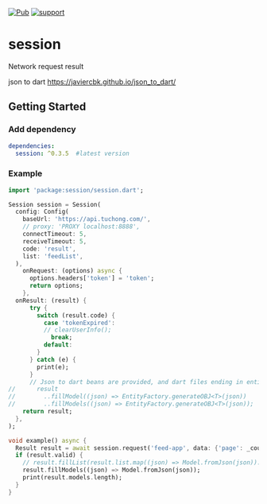 [![Pub](https://img.shields.io/pub/v/session.svg)](https://pub.dartlang.org/packages/session)
[![support](https://img.shields.io/badge/platform-flutter%7Cdart%20vm-ff69b4.svg)](https://github.com/OctMon/session)

# session

Network request result

json to dart
https://javiercbk.github.io/json_to_dart/

## Getting Started

### Add dependency

```yaml
dependencies:
  session: ^0.3.5  #latest version
```

### Example

```dart
import 'package:session/session.dart';

Session session = Session(
  config: Config(
    baseUrl: 'https://api.tuchong.com/',
    // proxy: 'PROXY localhost:8888',
    connectTimeout: 5,
    receiveTimeout: 5,
    code: 'result',
    list: 'feedList',
  ),
    onRequest: (options) async {
      options.headers['token'] = 'token';
      return options;
    },
  onResult: (result) {
      try {
        switch (result.code) {
          case 'tokenExpired':
          // clearUserInfo();
            break;
          default:
        }
      } catch (e) {
        print(e);
      }
      // Json to dart beans are provided, and dart files ending in entity are provided to generate dart bean factory for use. 
//      result
//        ..fillModel((json) => EntityFactory.generateOBJ<T>(json))
//        ..fillModels((json) => EntityFactory.generateOBJ<T>(json));
    return result;
  },
);

void example() async {
  Result result = await session.request('feed-app', data: {'page': _counter});
  if (result.valid) {
    // result.fillList(result.list.map((json) => Model.fromJson(json)).toList());
    result.fillModels((json) => Model.fromJson(json));
    print(result.models.length);
  }
}
```
